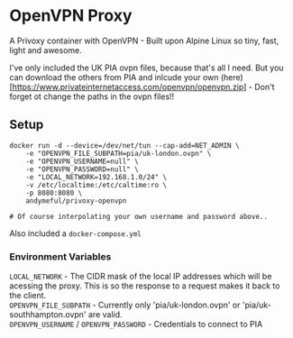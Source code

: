 # OpenVPN Proxy

A Privoxy container with OpenVPN - Built upon Alpine Linux so tiny, fast, light and awesome.

I've only included the UK PIA ovpn files, because that's all I need. But you can download the others from PIA and inlcude your own (here)[https://www.privateinternetaccess.com/openvpn/openvpn.zip] - Don't forget ot change the paths in the ovpn files!!

## Setup

```
docker run -d --device=/dev/net/tun --cap-add=NET_ADMIN \
    -e "OPENVPN_FILE_SUBPATH=pia/uk-london.ovpn" \
    -e "OPENVPN_USERNAME=null" \
    -e "OPENVPN_PASSWORD=null" \
    -e "LOCAL_NETWORK=192.168.1.0/24" \
    -v /etc/localtime:/etc/caltime:ro \
    -p 8080:8080 \
    andymeful/privoxy-openvpn

# Of course interpolating your own username and password above.. 
```

Also included a `docker-compose.yml`

### Environment Variables
`LOCAL_NETWORK` - The CIDR mask of the local IP addresses which will be acessing the proxy. This is so the response to a request makes it back to the client.  
`OPENVPN_FILE_SUBPATH` - Currently only 'pia/uk-london.ovpn' or 'pia/uk-southhampton.ovpn' are valid.  
`OPENVPN_USERNAME` / `OPENVPN_PASSWORD` - Credentials to connect to PIA